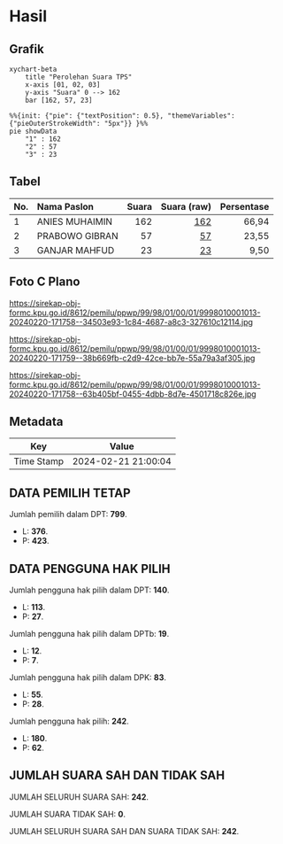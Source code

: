 # Hasil

## Grafik

```mermaid
xychart-beta
    title "Perolehan Suara TPS"
    x-axis [01, 02, 03]
    y-axis "Suara" 0 --> 162
    bar [162, 57, 23]
```

```mermaid
%%{init: {"pie": {"textPosition": 0.5}, "themeVariables": {"pieOuterStrokeWidth": "5px"}} }%%
pie showData
    "1" : 162
    "2" : 57
    "3" : 23
```

## Tabel

| No. | Nama Paslon    | Suara | Suara (raw) | Persentase |
|:--- |:-------------- | -----:| -----------:| ----------:|
| 1   | ANIES MUHAIMIN | 162   | [162][p-1]  | 66,94      |
| 2   | PRABOWO GIBRAN | 57    | [57][p-2]   | 23,55      |
| 3   | GANJAR MAHFUD  | 23    | [23][p-3]   | 9,50       |


[p-1]: https://github.com/gigit-pemilu/pemilu-2024-99-luar-negeri/blob/main/pilpres/hitung-suara/sub/99-luar-negeri/sub/98-riyadh-arab-saudi/sub/01-riyadh-arab-saudi/sub/0001-riyadh-arab-saudi/sub/013-ksk-003/sub/paslon-1.txt
[p-2]: https://github.com/gigit-pemilu/pemilu-2024-99-luar-negeri/blob/main/pilpres/hitung-suara/sub/99-luar-negeri/sub/98-riyadh-arab-saudi/sub/01-riyadh-arab-saudi/sub/0001-riyadh-arab-saudi/sub/013-ksk-003/sub/paslon-2.txt
[p-3]: https://github.com/gigit-pemilu/pemilu-2024-99-luar-negeri/blob/main/pilpres/hitung-suara/sub/99-luar-negeri/sub/98-riyadh-arab-saudi/sub/01-riyadh-arab-saudi/sub/0001-riyadh-arab-saudi/sub/013-ksk-003/sub/paslon-3.txt

## Foto C Plano

https://sirekap-obj-formc.kpu.go.id/8612/pemilu/ppwp/99/98/01/00/01/9998010001013-20240220-171758--34503e93-1c84-4687-a8c3-327610c12114.jpg

https://sirekap-obj-formc.kpu.go.id/8612/pemilu/ppwp/99/98/01/00/01/9998010001013-20240220-171759--38b669fb-c2d9-42ce-bb7e-55a79a3af305.jpg

https://sirekap-obj-formc.kpu.go.id/8612/pemilu/ppwp/99/98/01/00/01/9998010001013-20240220-171758--63b405bf-0455-4dbb-8d7e-4501718c826e.jpg


## Metadata

| Key        | Value               |
| ---------- | ------------------- |
| Time Stamp | 2024-02-21 21:00:04 |


## DATA PEMILIH TETAP

Jumlah pemilih dalam DPT: **799**.
 * L: **376**.
 * P: **423**.

## DATA PENGGUNA HAK PILIH

Jumlah pengguna hak pilih dalam DPT: **140**.
 * L: **113**.
 * P: **27**.

Jumlah pengguna hak pilih dalam DPTb: **19**.
 * L: **12**.
 * P: **7**.

Jumlah pengguna hak pilih dalam DPK: **83**.
 * L: **55**.
 * P: **28**.

Jumlah pengguna hak pilih: **242**.
 * L: **180**.
 * P: **62**.

## JUMLAH SUARA SAH DAN TIDAK SAH

JUMLAH SELURUH SUARA SAH: **242**.

JUMLAH SUARA TIDAK SAH: **0**.

JUMLAH SELURUH SUARA SAH DAN SUARA TIDAK SAH: **242**.


